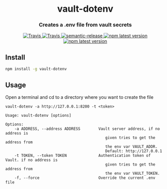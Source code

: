 <h1 align="center" style="border-bottom: none;">vault-dotenv</h1>
<h3 align="center">Creates a .env file from vault secrets</h3>
<p align="center">
  <a href="https://www.codacy.com/app/swarm-oc/vault-dotenv?utm_source=github.com&amp;utm_medium=referral&amp;utm_content=swarm-oc/vault-dotenv&amp;utm_campaign=Badge_Grade">
    <img alt="Travis" src="https://api.codacy.com/project/badge/Grade/98589ef370624f1fbca8bebb5435f7e1">
  </a>
  <a href="https://travis-ci.org/beogip/vault-dotenv">
    <img alt="Travis" src="https://img.shields.io/travis/beogip/vault-dotenv/master.svg">
  </a>
  <a href="https://github.com/semantic-release/semantic-release">
    <img alt="semantic-release" src="https://img.shields.io/badge/%20%20%F0%9F%93%A6%F0%9F%9A%80-semantic--release-e10079.svg">
  </a>
  <a href="https://www.npmjs.com/package/vault-dotenv">
    <img alt="npm latest version" src="https://img.shields.io/npm/v/vault-dotenv/latest.svg">
  </a>
  <a href="https://greenkeeper.io/">
    <img alt="npm latest version" src="https://badges.greenkeeper.io/beogip/vault-dotenv.svg">
  </a>
</p>

## Install

```bash
npm install -g vault-dotenv
```

## Usage

Open a terminal and cd to a directory where you want to create the file

```
vault-dotenv -a http://127.0.0.1:8200 -t <token>
```

```
Usage: vault-dotenv [options]

Options:
	-a ADDRESS, --address ADDRESS        Vault server address, if no address is
                                            given tries to get the address from
                                            the env var VAULT_ADDR.
                                            Default: http://127.0.0.1
	-t TOKEN, --token TOKEN              Authentication token of Vault. if no address is
                                            given tries to get the address from
                                            the env var VAULT_TOKEN.
	-f, --force                          Override the current .env file
```
